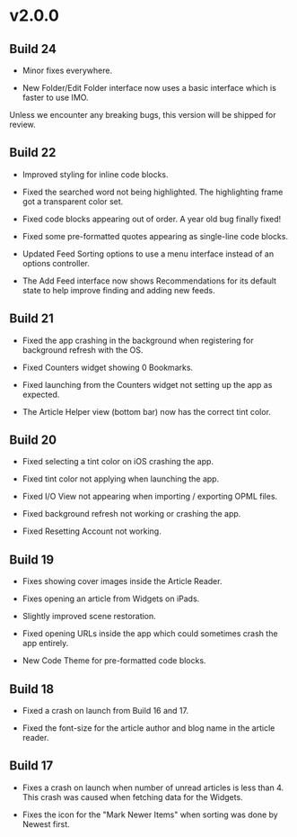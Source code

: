 # v2.0.0

## Build 24

- Minor fixes everywhere. 

- New Folder/Edit Folder interface now uses a basic interface which is faster to use IMO. 

Unless we encounter any breaking bugs, this version will be shipped for review. 

## Build 22

- Improved styling for inline code blocks. 

- Fixed the searched word not being highlighted. The highlighting frame got a transparent color set. 

- Fixed code blocks appearing out of order. A year old bug finally fixed! 

- Fixed some pre-formatted quotes appearing as single-line code blocks.

- Updated Feed Sorting options to use a menu interface instead of an options controller. 

- The Add Feed interface now shows Recommendations for its default state to help improve finding and adding new feeds. 

## Build 21

- Fixed the app crashing in the background when registering for background refresh with the OS. 

- Fixed Counters widget showing 0 Bookmarks. 

- Fixed launching from the Counters widget not setting up the app as expected. 

- The Article Helper view (bottom bar) now has the correct tint color. 

## Build 20 

- Fixed selecting a tint color on iOS crashing the app. 

- Fixed tint color not applying when launching the app. 

- Fixed I/O View not appearing when importing / exporting OPML files.

- Fixed background refresh not working or crashing the app. 

- Fixed Resetting Account not working. 

## Build 19

- Fixes showing cover images inside the Article Reader. 

- Fixes opening an article from Widgets on iPads.

- Slightly improved scene restoration. 

- Fixed opening URLs inside the app which could sometimes crash the app entirely. 

- New Code Theme for pre-formatted code blocks. 

## Build 18

- Fixed a crash on launch from Build 16 and 17. 

- Fixed the font-size for the article author and blog name in the article reader. 

## Build 17

- Fixes a crash on launch when number of unread articles is less than 4. This crash was caused when fetching data for the Widgets. 

- Fixes the icon for the "Mark Newer Items" when sorting was done by Newest first. 
